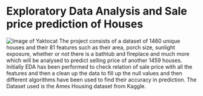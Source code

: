 # Exploratory Data Analysis and Sale price prediction of Houses
![Image of Yaktocat](https://www.google.com/url?sa=i&url=https%3A%2F%2Fwww.giveamasterpiece.com%2Fhouse-portraits-from-photo.asp&psig=AOvVaw2YS-uosfiypvIQ_SBaLSi7&ust=1598467007274000&source=images&cd=vfe&ved=0CAIQjRxqFwoTCMil_ef_tusCFQAAAAAdAAAAABAD)
The project consists of a dataset of 1460 unique houses and their 81 features such as their area, porch size, sunlight exposure, whether or not there is a bathtub and fireplace and much more which will be analysed to predict selling price of another 1459 houses. Initially EDA has been performed to check relation of sale price with all the features and then a clean up the data to fill up the null values and then different algorithms have been used to find their accuracy in prediction. The Dataset used is the Ames Housing dataset from Kaggle.
